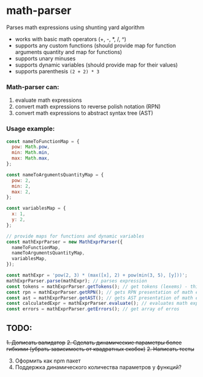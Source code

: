 # math-parser

Parses math expressions using shunting yard algorithm

- works with basic math operators (+, -, \*, /, ^)
- supports any custom functions (should provide map for function arguments quantity and map for functions)
- supports unary minuses
- supports dynamic variables (should provide map for their values)
- supports parenthesis `(2 + 2) * 3`

### Math-parser can:

1. evaluate math expressions
2. convert math expressions to reverse polish notation (RPN)
3. convert math expressions to abstract syntax tree (AST)

### Usage example:

```javascript
const nameToFunctionMap = {
  pow: Math.pow,
  min: Math.min,
  max: Math.max,
};

const nameToArgumentsQuantityMap = {
  pow: 2,
  min: 2,
  max: 2,
};

const variablesMap = {
  x: 1,
  y: 2,
};

// provide maps for functions and dynamic variables
const mathExprParser = new MathExprParser({
  nameToFunctionMap,
  nameToArgumentsQuantityMap,
  variablesMap,
});

const mathExpr = 'pow(2, 3) * (max([x], 2) + pow(min(3, 5), [y]))';
mathExprParser.parse(mathExpr); // parses expression
const tokens = mathExprParser.getTokens(); // get tokens (lexems) - this can be used for debugging purposes
const rpn = mathExprParser.getRPN(); // gets RPN presentation of math expression: 2 3 pow x 2 max 3 5 min y pow + *
const ast = mathExprParser.getAST(); // gets AST presentation of math expression
const calculatedExpr = mathExprParser.evaluate(); // evaluates math expression
const errors = mathExprParser.getErrors(); // get array of erros
```

## TODO:

~~1. Дописать валидатор~~
~~2. Сделать динамические параметры более гибкими (убрать зависимость от квадратных скобок)~~
~~2. Написать тесты~~

3. Оформить как npm пакет
4. Поддержка динамического количества параметров у функций?
